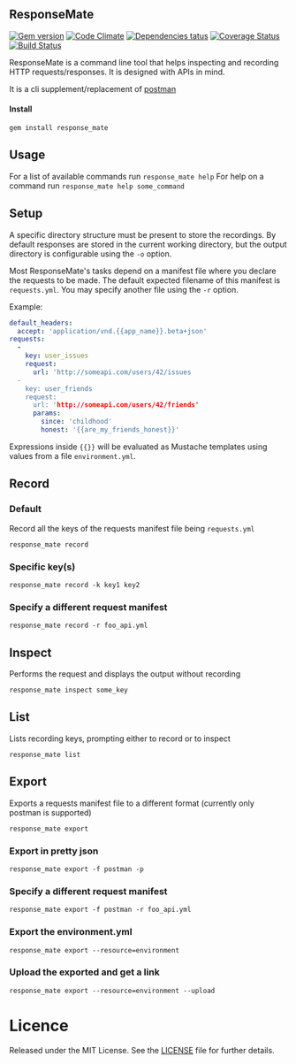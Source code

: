 ## ResponseMate

[![Gem version](https://badge.fury.io/rb/response_mate.png)](http://badge.fury.io/rb/response_mate)
[![Code Climate](https://codeclimate.com/github/Zorbash/response_mate.png)](https://codeclimate.com/github/Zorbash/response_mate)
[![Dependencies tatus](https://gemnasium.com/Zorbash/response_mate.png)](https://gemnasium.com/Zorbash/response_mate)
[![Coverage Status](https://coveralls.io/repos/Zorbash/response_mate/badge.png?branch=master)](https://coveralls.io/r/Zorbash/response_mate?branch=master)
[![Build Status](https://travis-ci.org/Zorbash/response_mate.svg)](https://travis-ci.org/Zorbash/response_mate)

ResponseMate is a command line tool that helps inspecting and
recording HTTP requests/responses. It is designed with APIs in mind.

It is a cli supplement/replacement of [postman](https://github.com/a85/POSTMan-Chrome-Extension)

#### Install
`gem install response_mate`

## Usage

For a list of available commands run `response_mate help`
For help on a command run `response_mate help some_command`

## Setup

A specific directory structure must be present to store the recordings.
By default responses are stored in the current working directory, but the
output directory is configurable using the `-o` option.

Most ResponseMate's tasks depend on a manifest file where you declare
the requests to be made. The default expected filename of this manifest
is `requests.yml`. You may specify another file using the `-r` option.

Example:

```yaml
default_headers:
  accept: 'application/vnd.{{app_name}}.beta+json'
requests:
  -
    key: user_issues
    request:
      url: 'http://someapi.com/users/42/issues
  -
    key: user_friends
    request:
      url: 'http://someapi.com/users/42/friends'
      params:
        since: 'childhood'
        honest: '{{are_my_friends_honest}}'
```

Expressions inside `{{}}` will be evaluated as Mustache templates using
values from a file `environment.yml`.

## Record
### Default

Record all the keys of the requests manifest file being `requests.yml`

`response_mate record`

### Specific key(s)

`response_mate record -k key1 key2`

### Specify a different request manifest

`response_mate record -r foo_api.yml`

## Inspect

Performs the request and displays the output without recording

`response_mate inspect some_key`

## List

Lists recording keys, prompting either to record or to inspect

`response_mate list`

## Export

Exports a requests manifest file to a different format
(currently only postman is supported)

`response_mate export`

### Export in pretty json

`response_mate export -f postman -p`

### Specify a different request manifest

`response_mate export -f postman -r foo_api.yml`

### Export the environment.yml

`response_mate export --resource=environment`

### Upload the exported and get a link

`response_mate export --resource=environment --upload`

# Licence
Released under the MIT License. See the
[LICENSE](https://github.com/Zorbash/response_mate/blob/master/LICENSE) file
for further details.
